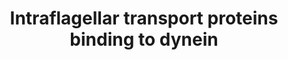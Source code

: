 ---
annotations:
- type: Pathway Ontology
  value: ciliary neurotrophic factor signaling pathway
- type: Pathway Ontology
  value: transport pathway
- type: Cell Type Ontology
  value: neuron
authors:
- Fehrhart
description: Intraflagellar transport proteins (IFT) binding to dynein 1 and dynein
  2
last-edited: 2019-02-21
organisms:
- Homo sapiens
redirect_from:
- /index.php/Pathway:WP4532
- /instance/WP4532
schema-jsonld:
- '@context': https://schema.org/
  '@id': https://wikipathways.github.io/pathways/WP4532.html
  '@type': Dataset
  creator:
    '@type': Organization
    name: WikiPathways
  description: Intraflagellar transport proteins (IFT) binding to dynein 1 and dynein
    2
  keywords:
  - HSPB11
  - IFT80
  - IFT81
  - DYNLL2
  - DYNC2H1
  - WDR34
  - DYNLRB2
  - DYNLRB1
  - DYNLT3
  - DYNC1LI2
  - IFT140
  - DYNLL1
  - WDR60
  - DYNC1I1
  - DYNLT1
  - IFT22
  - WDR19
  - WDR35
  - DYNC1LI1
  - DYNC2LI1
  - IFT27
  - DYNC1I2
  - IFT43
  - IFT122
  - DYNC1H1
  - TCTEX1D2
  - IFT46
  license: CC0
  name: Intraflagellar transport proteins binding to dynein
seo: CreativeWork
title: Intraflagellar transport proteins binding to dynein
wpid: WP4532
---